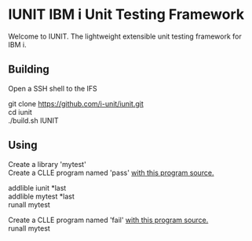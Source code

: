 # IUNIT IBM i Unit Testing Framework

Welcome to IUNIT. The lightweight extensible unit testing framework for IBM i.

## Building
Open a SSH shell to the IFS

git clone https://github.com/i-unit/iunit.git  
cd iunit  
./build.sh IUNIT  

## Using
Create a library 'mytest'  
Create a CLLE program named 'pass' [with this program source.](https://raw.githubusercontent.com/i-unit/iunit/master/QCLLESRC/PASS.CLLE)    

addlible iunit *last  
addlible mytest *last  
runall mytest

Create a CLLE program named 'fail' [with this program source.](https://raw.githubusercontent.com/i-unit/iunit/master/QCLLESRC/FAIL.CLLE)   
runall mytest
